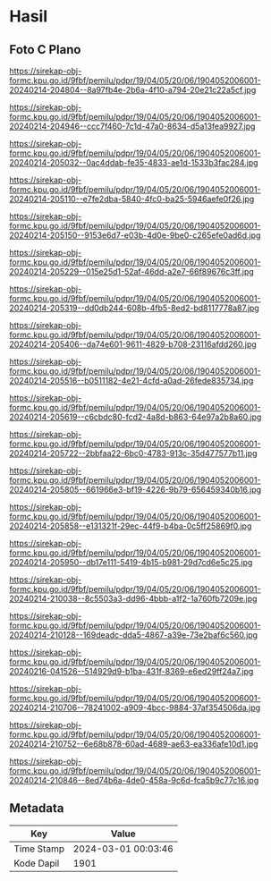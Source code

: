 # Hasil

## Foto C Plano

https://sirekap-obj-formc.kpu.go.id/9fbf/pemilu/pdpr/19/04/05/20/06/1904052006001-20240214-204804--8a97fb4e-2b6a-4f10-a794-20e21c22a5cf.jpg

https://sirekap-obj-formc.kpu.go.id/9fbf/pemilu/pdpr/19/04/05/20/06/1904052006001-20240214-204946--ccc7f460-7c1d-47a0-8634-d5a13fea9927.jpg

https://sirekap-obj-formc.kpu.go.id/9fbf/pemilu/pdpr/19/04/05/20/06/1904052006001-20240214-205032--0ac4ddab-fe35-4833-ae1d-1533b3fac284.jpg

https://sirekap-obj-formc.kpu.go.id/9fbf/pemilu/pdpr/19/04/05/20/06/1904052006001-20240214-205110--e7fe2dba-5840-4fc0-ba25-5946aefe0f26.jpg

https://sirekap-obj-formc.kpu.go.id/9fbf/pemilu/pdpr/19/04/05/20/06/1904052006001-20240214-205150--9153e6d7-e03b-4d0e-9be0-c265efe0ad6d.jpg

https://sirekap-obj-formc.kpu.go.id/9fbf/pemilu/pdpr/19/04/05/20/06/1904052006001-20240214-205229--015e25d1-52af-46dd-a2e7-66f89676c3ff.jpg

https://sirekap-obj-formc.kpu.go.id/9fbf/pemilu/pdpr/19/04/05/20/06/1904052006001-20240214-205319--dd0db244-608b-4fb5-8ed2-bd8117778a87.jpg

https://sirekap-obj-formc.kpu.go.id/9fbf/pemilu/pdpr/19/04/05/20/06/1904052006001-20240214-205406--da74e601-9611-4829-b708-23116afdd260.jpg

https://sirekap-obj-formc.kpu.go.id/9fbf/pemilu/pdpr/19/04/05/20/06/1904052006001-20240214-205516--b0511182-4e21-4cfd-a0ad-26fede835734.jpg

https://sirekap-obj-formc.kpu.go.id/9fbf/pemilu/pdpr/19/04/05/20/06/1904052006001-20240214-205619--c6cbdc80-fcd2-4a8d-b863-64e97a2b8a60.jpg

https://sirekap-obj-formc.kpu.go.id/9fbf/pemilu/pdpr/19/04/05/20/06/1904052006001-20240214-205722--2bbfaa22-6bc0-4783-913c-35d477577b11.jpg

https://sirekap-obj-formc.kpu.go.id/9fbf/pemilu/pdpr/19/04/05/20/06/1904052006001-20240214-205805--661966e3-bf19-4226-9b79-656459340b16.jpg

https://sirekap-obj-formc.kpu.go.id/9fbf/pemilu/pdpr/19/04/05/20/06/1904052006001-20240214-205858--e131321f-29ec-44f9-b4ba-0c5ff25869f0.jpg

https://sirekap-obj-formc.kpu.go.id/9fbf/pemilu/pdpr/19/04/05/20/06/1904052006001-20240214-205950--db17e111-5419-4b15-b981-29d7cd6e5c25.jpg

https://sirekap-obj-formc.kpu.go.id/9fbf/pemilu/pdpr/19/04/05/20/06/1904052006001-20240214-210038--8c5503a3-dd96-4bbb-a1f2-1a760fb7209e.jpg

https://sirekap-obj-formc.kpu.go.id/9fbf/pemilu/pdpr/19/04/05/20/06/1904052006001-20240214-210128--169deadc-dda5-4867-a39e-73e2baf6c560.jpg

https://sirekap-obj-formc.kpu.go.id/9fbf/pemilu/pdpr/19/04/05/20/06/1904052006001-20240216-041526--514929d9-b1ba-431f-8369-e6ed29ff24a7.jpg

https://sirekap-obj-formc.kpu.go.id/9fbf/pemilu/pdpr/19/04/05/20/06/1904052006001-20240214-210706--78241002-a909-4bcc-9884-37af354506da.jpg

https://sirekap-obj-formc.kpu.go.id/9fbf/pemilu/pdpr/19/04/05/20/06/1904052006001-20240214-210752--6e68b878-60ad-4689-ae63-ea336afe10d1.jpg

https://sirekap-obj-formc.kpu.go.id/9fbf/pemilu/pdpr/19/04/05/20/06/1904052006001-20240214-210846--8ed74b6a-4de0-458a-9c6d-fca5b9c77c16.jpg


## Metadata

| Key        | Value               |
| ---------- | ------------------- |
| Time Stamp | 2024-03-01 00:03:46 |
| Kode Dapil | 1901                |



